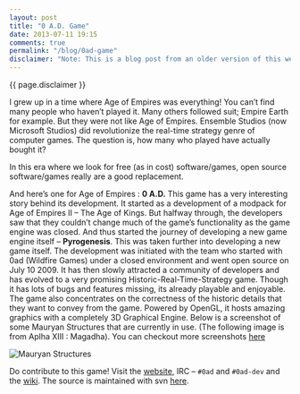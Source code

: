 ```yaml
---
layout: post
title: "0 A.D. Game"
date: 2013-07-11 19:15
comments: true
permalink: "/blog/0ad-game"
disclaimer: "Note: This is a blog post from an older version of this website. Links and styles on this page might not work/render as expected."
---
```

<div class="disclaimer center grey text-small">{{ page.disclaimer }}</div>

I grew up in a time where Age of Empires was everything! You can’t find many people who haven’t played it. Many others followed suit; Empire Earth for example. But they were not like Age of Empires. Ensemble Studios (now Microsoft Studios) did revolutionize the real-time strategy genre of computer games.
The question is, how many who played have actually bought it?
<!-- more -->
In this era where we look for free (as in cost) software/games, open source software/games really are a good replacement.

And here’s one for Age of Empires : **0 A.D.**
This game has a very interesting story behind its development. It started as a development of a modpack for Age of Empires II – The Age of Kings. But halfway through, the developers saw that they couldn’t change much of the game’s functionality as the game engine was closed. And thus started the journey of developing a new game engine itself – **Pyrogenesis**. This was taken further into developing a new game itself. The development was initiated with the team who started with 0ad (Wildfire Games) under a closed environment and went open source on July 10 2009. It has then slowly attracted a community of developers and has evolved to a very promising Historic-Real-Time-Strategy game. Though it has lots of bugs and features missing, its already playable and enjoyable. The game also concentrates on the correctness of the historic details that they want to convey from the game. Powered by OpenGL, it hosts amazing graphics with a completely 3D Graphical Engine. Below is a screenshot of some Mauryan Structures that are currently in use. (The following image is from Aplha XIII : Magadha). You can checkout more screenshots [here][1]

![Mauryan Structures][2]

Do contribute to this game! Visit the [website][3], IRC – `#0ad` and `#0ad-dev` and the [wiki][4]. The source is maintained with svn [here][5].

[1]: http://play0ad.com/screenshots
[2]: http://play0ad.com/wp-content/gallery/screenshots/mauryan-structures.jpg "Mauryan Structures"
[3]: http://play0ad.com
[4]: http://trac.wildfiregames.com/wiki
[5]: http://svn.wildfiregames.com/public/ps/trunk/

